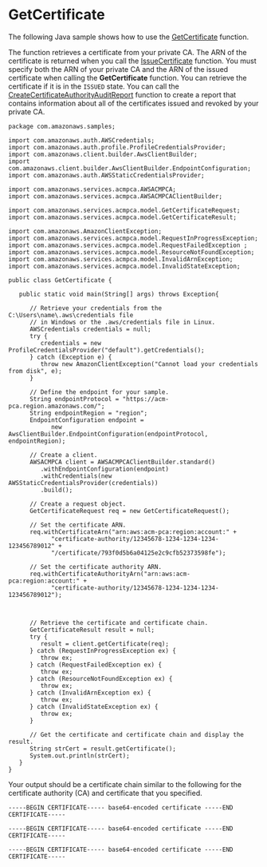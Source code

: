 # GetCertificate<a name="JavaApi-GetCertificate"></a>

The following Java sample shows how to use the [GetCertificate](https://docs.aws.amazon.com/acm-pca/latest/APIReference/API_GetCertificate.html) function\.

The function retrieves a certificate from your private CA\. The ARN of the certificate is returned when you call the [IssueCertificate](https://docs.aws.amazon.com/acm-pca/latest/APIReference/API_IssueCertificate.html) function\. You must specify both the ARN of your private CA and the ARN of the issued certificate when calling the **GetCertificate** function\. You can retrieve the certificate if it is in the `ISSUED` state\. You can call the [CreateCertificateAuthorityAuditReport](https://docs.aws.amazon.com/acm-pca/latest/APIReference/API_CreateCertificateAuthorityAuditReport.html) function to create a report that contains information about all of the certificates issued and revoked by your private CA\.

```
package com.amazonaws.samples;

import com.amazonaws.auth.AWSCredentials;
import com.amazonaws.auth.profile.ProfileCredentialsProvider;
import com.amazonaws.client.builder.AwsClientBuilder;
import com.amazonaws.client.builder.AwsClientBuilder.EndpointConfiguration;
import com.amazonaws.auth.AWSStaticCredentialsProvider;

import com.amazonaws.services.acmpca.AWSACMPCA;
import com.amazonaws.services.acmpca.AWSACMPCAClientBuilder;

import com.amazonaws.services.acmpca.model.GetCertificateRequest;
import com.amazonaws.services.acmpca.model.GetCertificateResult;

import com.amazonaws.AmazonClientException;
import com.amazonaws.services.acmpca.model.RequestInProgressException;
import com.amazonaws.services.acmpca.model.RequestFailedException ;
import com.amazonaws.services.acmpca.model.ResourceNotFoundException;
import com.amazonaws.services.acmpca.model.InvalidArnException;
import com.amazonaws.services.acmpca.model.InvalidStateException;

public class GetCertificate {

   public static void main(String[] args) throws Exception{

      // Retrieve your credentials from the C:\Users\name\.aws\credentials file
      // in Windows or the .aws/credentials file in Linux.
      AWSCredentials credentials = null;
      try {
         credentials = new ProfileCredentialsProvider("default").getCredentials();
      } catch (Exception e) {
         throw new AmazonClientException("Cannot load your credentials from disk", e);
      }

      // Define the endpoint for your sample.
      String endpointProtocol = "https://acm-pca.region.amazonaws.com/";
      String endpointRegion = "region";
      EndpointConfiguration endpoint =
            new AwsClientBuilder.EndpointConfiguration(endpointProtocol, endpointRegion);

      // Create a client.
      AWSACMPCA client = AWSACMPCAClientBuilder.standard()
         .withEndpointConfiguration(endpoint)
         .withCredentials(new AWSStaticCredentialsProvider(credentials))
         .build();
         
      // Create a request object.
      GetCertificateRequest req = new GetCertificateRequest();

      // Set the certificate ARN.
      req.withCertificateArn("arn:aws:acm-pca:region:account:" +
            "certificate-authority/12345678-1234-1234-1234-123456789012" +
            "/certificate/793f0d5b6a04125e2c9cfb52373598fe");

      // Set the certificate authority ARN.
      req.withCertificateAuthorityArn("arn:aws:acm-pca:region:account:" +
            "certificate-authority/12345678-1234-1234-1234-123456789012");
            
      

      // Retrieve the certificate and certificate chain.
      GetCertificateResult result = null;
      try {
         result = client.getCertificate(req);
      } catch (RequestInProgressException ex) {
         throw ex;
      } catch (RequestFailedException ex) {
         throw ex;
      } catch (ResourceNotFoundException ex) {
         throw ex;
      } catch (InvalidArnException ex) {
         throw ex;
      } catch (InvalidStateException ex) {
         throw ex;
      }

      // Get the certificate and certificate chain and display the result.
      String strCert = result.getCertificate();
      System.out.println(strCert);
   }
}
```

Your output should be a certificate chain similar to the following for the certificate authority \(CA\) and certificate that you specified\. 

```
-----BEGIN CERTIFICATE----- base64-encoded certificate -----END CERTIFICATE-----

-----BEGIN CERTIFICATE----- base64-encoded certificate -----END CERTIFICATE-----

-----BEGIN CERTIFICATE----- base64-encoded certificate -----END CERTIFICATE-----
```